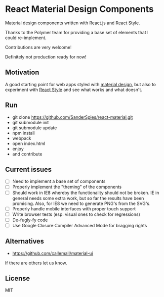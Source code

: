 React Material Design Components
===
Material design components written with React.js and React Style.

Thanks to the Polymer team for providing a base set of elements that I could re-implement.

Contributions are very welcome!

Definitely not production ready for now!

Motivation
---
A good starting point for web apps styled with [material design](http://www.google.com/design/spec/material-design/introduction.html), but also to experiment with
[React Style](https://github.com/SanderSpies/react-style/) and see what works and what doesn't.

Run
---
- git clone https://github.com/SanderSpies/react-material.git
- git submodule init
- git submodule update
- npm install
- webpack
- open index.html
- enjoy
- and contribute


Current issues
---
- [ ] Need to implement a base set of components
- [ ] Properly implement the "theming" of the components
- [ ] Should work in IE8 whereby the functionality should not be broken. IE in general needs some extra work, but so far the results have been promising. Also, for IE8 we need to generate PNG's from the SVG's.
- [ ] Properly handle mobile interfaces with proper touch support
- [ ] Write browser tests (esp. visual ones to check for regressions)
- [ ] De-fugly-fy code
- [ ] Use Google Closure Compiler Advanced Mode for bragging rights

Alternatives
---
- https://github.com/callemall/material-ui

If there are others let us know.

License
---
MIT
